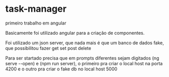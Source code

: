 # task-manager
 primeiro trabalho em angular

Basicamente foi utilizado angular para a criação de componentes.

Foi utilizado um json server, que nada mais é que um banco de dados fake, que  possibilitou fazer get set post delete

Para ser startado precisa que em prompts diferentes sejam digitados (ng serve --open) e (npm run server), o primeiro pra criar o local host na porta 4200  e o outro pra criar o fake db no local host 5000